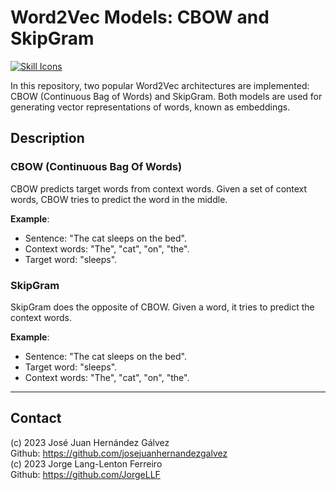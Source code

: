 # Word2Vec Models: CBOW and SkipGram
[![Skill Icons](https://skillicons.dev/icons?i=py&perline=2)](https://skillicons.dev)

In this repository, two popular Word2Vec architectures are implemented: CBOW (Continuous Bag of Words) and SkipGram. Both models are used for generating vector representations of words, known as embeddings.

## Description

### CBOW (Continuous Bag Of Words)

CBOW predicts target words from context words. Given a set of context words, CBOW tries to predict the word in the middle.

**Example**:
- Sentence: "The cat sleeps on the bed".
- Context words: "The", "cat", "on", "the".
- Target word: "sleeps".

### SkipGram

SkipGram does the opposite of CBOW. Given a word, it tries to predict the context words.

**Example**:
- Sentence: "The cat sleeps on the bed".
- Target word: "sleeps".
- Context words: "The", "cat", "on", "the".

---
## Contact

(c) 2023 José Juan Hernández Gálvez 
<br>Github: https://github.com/josejuanhernandezgalvez <br>
(c) 2023 Jorge Lang-Lenton Ferreiro          
Github: https://github.com/JorgeLLF
